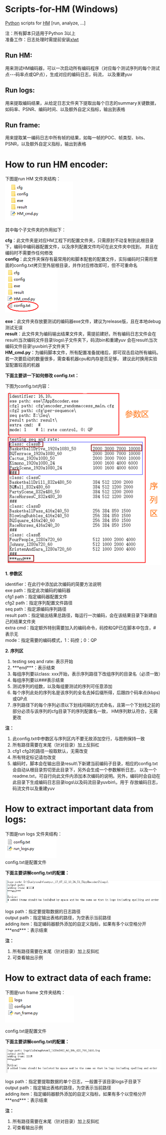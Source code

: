 # Scripts-for-HM (Windows)
[Python][py] scripts for [HM][hevc] [run, analyze, ...]  

注：所有脚本只适用于Python 3以上  
准备工作：日志处理时需提前安装[xlwt][xls]  

[py]:https://www.python.org/downloads/
[hevc]:http://www.hevc.info/
[xls]:https://pypi.python.org/pypi/xlwt
  
## Run HM:  
用来测试HM编码器，可以一次启动所有编码程序（对应每个测试序列的每个测试点---码率点或QP点），生成对应的编码日志，码流，
以及重建yuv

## Run logs:  
用来提取编码结果，从给定日志文件夹下提取出每个日志的summary关键数据，如码率、PSNR、编码时间、以及额外自定义指标，输出到表格

## Run frame:  
用来提取某一编码日志中所有帧的结果，如每一帧的POC、帧类型、bits、PSNR，以及额外自定义指标，输出到表格

# How to run HM encoder:

下图是run HM 文件夹结构：  
![fig1](https://github.com/whing123/Scripts-for-HM/raw/master/images/1.png)  

其中每个子文件夹的作用如下：  

**cfg**：此文件夹是对应HM工程下的配置文件夹，只需原封不动复制到此根目录下，编码中编码器配置文件，以及序列配置文件均可在此文件夹中找到，
并且在编码时不需要作任何修改  
**config**：此文件夹保存有最常用的和脚本配套的配置文件，实际编码时只需将里面的config.txt拷贝至外层根目录，并作对应修改即可，但不可重命名  
![fig2](https://github.com/whing123/Scripts-for-HM/raw/master/images/2.png)  

**exe**：此文件夹存放要测试的编码器exe文件，建议为release版，且在本地debug测试无误  
**result**：此文件夹为编码输出结果文件夹，需提前建好。所有编码日志文件会在result\\当次编码文件目录\\logs\\子文件夹下，码流bin和重建yuv
会在result\\当次编码文件目录\\yuvbin\\子文件夹下  
**HM_cmd.py**：为编码脚本文件，所有配置准备就绪后，即可双击启动所有编码。若一次要启动的数量很多，需查看机器cpu和内存是否足够，
建议此时换用实验室配置较高的机器  

**下面主要讲一下如何修改 config.txt：**  

下图为config.txt内容：  
![fig3](https://github.com/whing123/Scripts-for-HM/raw/master/images/3.png)  

**1. 参数区**  

identifier：在此行中添加此次编码的简要方法说明  
exe path：指定此次编码的编码器  
cfg1 path：指定编码器配置文件  
cfg2 path：指定序列配置文件路径  
seq path：指定源编码序列路径  
result path：指定输出结果总路径，每运行一次编码，会在该结果目录下新建自己的结果文件夹  
extra cmd：指定额外特别需要加入的编码命令，码控和QP已在脚本中包含，# 表示无  
mode：指定需要的编码模式，1：码控；0：QP

**2. 序列区**  
1. testing seq and rate: 表示开始     
2. \*\*\*end\*\*\*：表示结束  
3. 每组序列要以class: xxx开始，表示序列路径下改组序列的目录名（必须一致）  
4. 每组序列要以###表示结束  
5. 测试序列的组数，以及每组要测试的序列可任意添加   
6. 每个序列此处的序列名是该序列的全名去掉后缀所得，后跟四个码率点(kbps)或QP点  
7. 序列路径下的每个序列必须以下划线间隔的方式命名，且第一个下划线之前的部分必须与该序列的cfg目录下的序列配置名一致，
HM序列默认符合，无需更改

**注：**  
1. 此config.txt中参数区与序列区内不要无故添加空行，与图例保持一致  
2. 所有路径需要在末尾（针对目录）加上反斜杠  
3. cfg1 cfg2的路径一般取默认，无需改变  
4. 所有特定标记请勿改变  
5. 编码时，脚本会在输出目录result\\下新建当前编码子目录，相应的config.txt会自动从根目录剪切至此目录下，另外会生成一个参数解析日志，
以及一个readme.txt，可自行向此文件内添加本次编码的说明。另外，编码时会自动在此目录下生成编码日志目录logs\\以及码流目录yuvbin\\，用于
存放编码日志，码流文件以及重建yuv  

# How to extract important data from logs:
下图是run logs 文件夹结构：  
![fig4](https://github.com/whing123/Scripts-for-HM/raw/master/images/4.png)  
config.txt是配置文件  

**下面主要讲解config.txt的配置：**  

![fig5](https://github.com/whing123/Scripts-for-HM/raw/master/images/5.png)  

logs path：指定要提取数据的日志路径  
output path：指定输出表格的路径，为空表示当前路径  
adding item：指定编码器额外添加的自定义指标，如果有多个以空格分开  
\*\*\*end\*\*\*：表示结束  

**注：**  
1. 所有路径需要在末尾（针对目录）加上反斜杠  
2. 可查看输出示例   

# How to extract data of each frame:

下图是run frame 文件夹结构：  
![fig6](https://github.com/whing123/Scripts-for-HM/raw/master/images/6.png)  

config.txt是配置文件  

**下面主要讲解config.txt的配置：**  

![fig7](https://github.com/whing123/Scripts-for-HM/raw/master/images/7.png)  

logs path：指定要提取数据的单个日志，一般置于该目录logs子目录下  
output path：指定输出表格的路径，为空表示当前路径  
adding item：指定编码器额外添加的自定义指标，如果有多个以空格分开  
\*\*\*end\*\*\*：表示结束  

**注：**  
1. 所有路径需要在末尾（针对目录）加上反斜杠  
2. 可查看输出示例  
